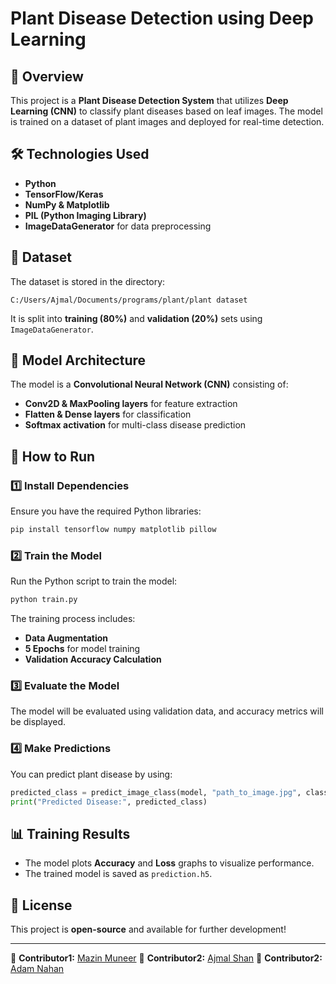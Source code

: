 # Plant Disease Detection using Deep Learning

## 🌱 Overview
This project is a **Plant Disease Detection System** that utilizes **Deep Learning (CNN)** to classify plant diseases based on leaf images. The model is trained on a dataset of plant images and deployed for real-time detection.

## 🛠️ Technologies Used
- **Python**
- **TensorFlow/Keras**
- **NumPy & Matplotlib**
- **PIL (Python Imaging Library)**
- **ImageDataGenerator** for data preprocessing

## 📂 Dataset
The dataset is stored in the directory:
```
C:/Users/Ajmal/Documents/programs/plant/plant dataset
```
It is split into **training (80%)** and **validation (20%)** sets using `ImageDataGenerator`.

## 🔧 Model Architecture
The model is a **Convolutional Neural Network (CNN)** consisting of:
- **Conv2D & MaxPooling layers** for feature extraction
- **Flatten & Dense layers** for classification
- **Softmax activation** for multi-class disease prediction

## 🚀 How to Run
### 1️⃣ Install Dependencies
Ensure you have the required Python libraries:
```bash
pip install tensorflow numpy matplotlib pillow
```

### 2️⃣ Train the Model
Run the Python script to train the model:
```bash
python train.py
```
The training process includes:
- **Data Augmentation**
- **5 Epochs** for model training
- **Validation Accuracy Calculation**

### 3️⃣ Evaluate the Model
The model will be evaluated using validation data, and accuracy metrics will be displayed.

### 4️⃣ Make Predictions
You can predict plant disease by using:
```python
predicted_class = predict_image_class(model, "path_to_image.jpg", class_indices)
print("Predicted Disease:", predicted_class)
```

## 📊 Training Results
- The model plots **Accuracy** and **Loss** graphs to visualize performance.
- The trained model is saved as `prediction.h5`.

## 📜 License
This project is **open-source** and available for further development!

---
🔗 **Contributor1:** [Mazin Muneer](https://github.com/Sha-330)
🔗 **Contributor2:** [Ajmal Shan](https://github.com/Sha-330)
🔗 **Contributor2:** [Adam Nahan](https://github.com/Sha-330)

